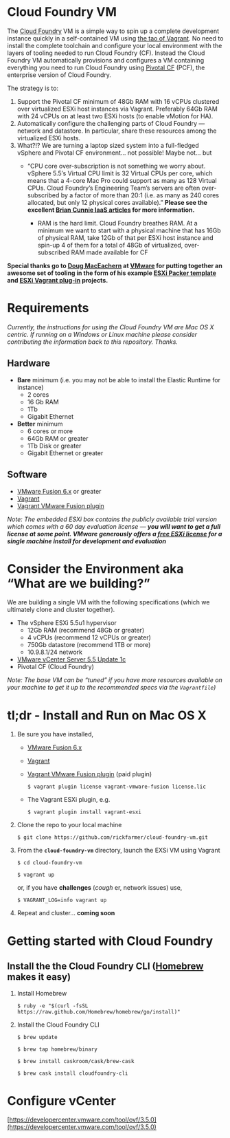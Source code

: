 Cloud Foundry VM
================

The [Cloud Foundry](http://cloudfoundry.org/ "Cloud Foundry") VM is a simple way to spin up a complete development instance quickly in a self-contained VM using [the tao of Vagrant](http://mitchellh.com/the-tao-of-vagrant "The Tao of Vagrant").  No need to install the complete toolchain and configure your local environment with the layers of tooling needed to run Cloud Foundry (CF).  Instead the Cloud Foundry VM automatically provisions and configures a VM containing everything you need to run Cloud Foundry using [Pivotal CF](http://www.pivotal.io/platform-as-a-service/pivotal-cf "Pivotal CF") (PCF), the enterprise version of Cloud Foundry.

The strategy is to:

1. Support the Pivotal CF minimum of 48Gb RAM with 16 vCPUs clustered over virtualized ESXi host instances via Vagrant. Preferably 64Gb RAM with 24 vCPUs on at least two ESXi hosts (to enable vMotion for HA).  
2. Automatically configure the challenging parts of Cloud Foundry — network and datastore.  In particular, share these resources among the virtualized ESXi hosts.
3. What?!?  We are turning a laptop sized system into a full-fledged vSphere and Pivotal CF environment… not possible!  Maybe not… but
	- “CPU core over-subscription is not something we worry about. vSphere 5.5′s Virtual CPU limit is 32 Virtual CPUs per core, which means that a 4-core Mac Pro could support as many as 128 Virtual CPUs. Cloud Foundry’s Engineering Team’s servers are often over-subscribed by a factor of more than 20:1 (i.e. as many as 240 cores allocated, but only 12 physical cores available).”  **Please see the excellent [Brian Cunnie IaaS articles](http://pivotallabs.com/worlds-smallest-iaas-part-3-paas/?tag=cloudfoundry#cpu_cores "World's Smallest IaaS") for more information.**

		- RAM is the hard limit.  Cloud Foundry breathes RAM.  At a minimum we want to start with a physical machine that has 16Gb of physical RAM, take 12Gb of that per ESXi host instance and spin-up 4 of them for a total of 48Gb of virtualized, over-subscribed RAM made available for CF

**Special thanks go to [Doug MacEachern](https://github.com/dougm "Doug MacEachern") at [VMware](http://www.vmware.com "VMware") for putting together an awesome set of tooling in the form of his example [ESXi Packer template](https://github.com/dougm/packer-esxi "ESXi Packer template") and [ESXi Vagrant plug-in](https://github.com/dougm/vagrant-esxi "ESXi Vagrant plug-in") projects.**

# Requirements

_Currently, the instructions for using the Cloud Foundry VM are Mac OS X centric.  If running on a Windows or Linux machine please consider contributing the information back to this repository.  Thanks._

## Hardware

- **Bare** minimum (i.e. you may not be able to install the Elastic Runtime for instance)
	- 2 cores
	- 16 Gb RAM
	- 1Tb
	- Gigabit Ethernet
- **Better** minimum
	- 6 cores or more
	 - 64Gb RAM or greater
	- 1Tb Disk or greater
	- Gigabit Ethernet or greater

## Software

- [VMware Fusion 6.x](http://www.vmware.com/products/fusion "VMware Fusion") or greater
- [Vagrant](http://docs.vagrantup.com/v2/installation/)
- [Vagrant VMware Fusion plugin](http://www.vagrantup.com/vmware)

_Note: The embedded ESXi box contains the publicly available trial version which comes with a 60 day evaluation license — **you will want to get a full license at some point.  VMware generously offers a [free ESXi license](https://my.vmware.com/web/vmware/evalcenter?p=free-esxi5&lp=default "Free ESXi License") for a single machine install for development and evaluation**_

# Consider the Environment aka “What are we building?”

We are building a single VM with the following specifications (which we ultimately clone and cluster together).  

- The vSphere ESXi 5.5u1 hypervisor
	- 12Gb RAM (recommend 48Gb or greater)
	- 4 vCPUs (recommend 12 vCPUs or greater)
	- 750Gb datastore (recommend 1TB or more)
	- 10.9.8.1/24 network 
- [VMware vCenter Server 5.5 Update 1c](https://my.vmware.com/group/vmware/details?downloadGroup=VC55U1C&productId=351&rPId=6244 "vCenter")
- Pivotal CF (Cloud Foundry)

_Note: The base VM can be “tuned” if you have more resources available on your machine to get it up to the recommended specs via the `Vagrantfile`)_


# tl;dr - Install and Run on Mac OS X

1. Be sure you have installed, 
	- [VMware Fusion 6.x](http://www.vmware.com/products/fusion "VMware Fusion")
	- [Vagrant](http://docs.vagrantup.com/v2/installation/)
	- [Vagrant VMware Fusion plugin](http://www.vagrantup.com/vmware) (paid plugin)

		`$ vagrant plugin license vagrant-vmware-fusion license.lic`
			  
	- The Vagrant ESXi plugin, e.g.

		`$ vagrant plugin install vagrant-esxi`

2. Clone the repo to your local machine

	`$ git clone https://github.com/rickfarmer/cloud-foundry-vm.git`

3. From the **`cloud-foundry-vm`** directory, launch the EXSi VM using Vagrant

	`$ cd cloud-foundry-vm`

	`$ vagrant up`

	or, if you have **challenges** (_cough_ er, network issues) use,

	`$ VAGRANT_LOG=info vagrant up`

4. Repeat and cluster…  **coming soon**


# Getting started with Cloud Foundry

## Install the the Cloud Foundry CLI ([Homebrew](http://brew.sh "Homebrew") makes it easy)

1. Install Homebrew

	`$ ruby -e "$(curl -fsSL https://raw.github.com/Homebrew/homebrew/go/install)"`

2. Install the Cloud Foundry CLI

	`$ brew update`

	`$ brew tap homebrew/binary`

	`$ brew install caskroom/cask/brew-cask`

	`$ brew cask install cloudfoundry-cli`



# Configure vCenter

[https://developercenter.vmware.com/tool/ovf/3.5.0](https://developercenter.vmware.com/tool/ovf/3.5.0)